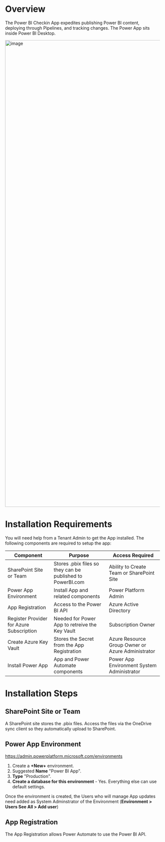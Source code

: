# Overview
The Power BI Checkin App expedites publishing Power BI content, deploying through Pipelines, and tracking changes. The Power App sits inside Power BI Desktop.

<img width="1514" alt="image" src="https://user-images.githubusercontent.com/105446443/196832639-6f8bd359-9376-44ae-acaa-877018865426.png">

# Installation Requirements
You will need help from a Tenant Admin to get the App installed. The following components are required to setup the app:

| Component | Purpose | Access Required |
|---|---|---|
| SharePoint Site or Team | Stores .pbix files so they can be published to PowerBI.com | Ability to Create Team or SharePoint Site |
| Power App Environment | Install App and related components | Power Platform Admin |
| App Registration | Access to the Power BI API | Azure Active Directory |
| Register Provider for Azure Subscription | Needed for Power App to retreive the Key Vault | Subscription Owner |
| Create Azure Key Vault | Stores the Secret from the App Registration | Azure Resource Group Owner or Azure Administrator |
| Install Power App | App and Power Automate components | Power App Environment System Administrator |

# Installation Steps

## SharePoint Site or Team
A SharePoint site stores the .pbix files. Access the files via the OneDrive sync client so they automatically upload to SharePoint.

## Power App Environment
https://admin.powerplatform.microsoft.com/environments
1. Create a **+New+** environment.
2. Suggested **Name** "Power BI App".
3. **Type** "Production".
4. **Create a database for this environment** - Yes.
Everything else can use default settings.

Once the environment is created, the Users who will manage App updates need added as System Adminstrator of the Environment (**Environment > Users See All > Add user**)

## App Registration
The App Registration allows Power Automate to use the Power BI API.

